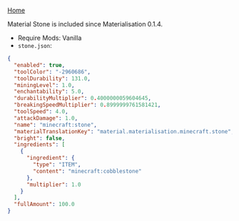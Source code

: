 [Home](https://shedaniel.me/MaterialisationData/)

Material Stone is included since Materialisation 0.1.4.
- Require Mods: Vanilla
- `stone.json`:
```json
{
  "enabled": true,
  "toolColor": "-2960686",
  "toolDurability": 131.0,
  "miningLevel": 1.0,
  "enchantability": 5.0,
  "durabilityMultiplier": 0.4000000059604645,
  "breakingSpeedMultiplier": 0.8999999761581421,
  "toolSpeed": 4.0,
  "attackDamage": 1.0,
  "name": "minecraft:stone",
  "materialTranslationKey": "material.materialisation.minecraft.stone",
  "bright": false,
  "ingredients": [
    {
      "ingredient": {
        "type": "ITEM",
        "content": "minecraft:cobblestone"
      },
      "multiplier": 1.0
    }
  ],
  "fullAmount": 100.0
}
```
